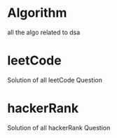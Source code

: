 












# Algorithm 
all the algo related to dsa
# leetCode
Solution of all leetCode Question
# hackerRank
Solution of all hackerRank Question



















